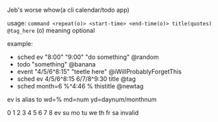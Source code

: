 Jeb's worse whow(a cli calendar/todo app)

usage: ```command <repeat(o)> <start-time> <end-time(o)> title(quotes) @tag_here```
(o) meaning optional

example:
- sched ev "8:00" "9:00" "do something" @random
- todo "something" @banana
- event "4/5/6^8:15" "teetle here" @iWillProbablyForgetThis
- sched ev 4/5/6^8:15 6/7/8^9:30 title @tag
- sched month=6 %^4:46 % thistitle @newtag

ev is alias to wd=%
md=num
yd=daynum/monthnum

0  1  2  3  4  5  6  7  8
ev su mo tu we th fr sa invalid
